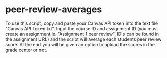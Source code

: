 # peer-review-averages
To use this script, copy and paste your Canvas API token into the text file "Canvas API Token.txt". Input the course ID and assignment ID (you must create an assignment ie. "Assignment 1 peer review", ID's can be found in the assignment URL) and the script will average each students peer review score. At the end you will be given an option to upload the scores in the grade center or not. 
